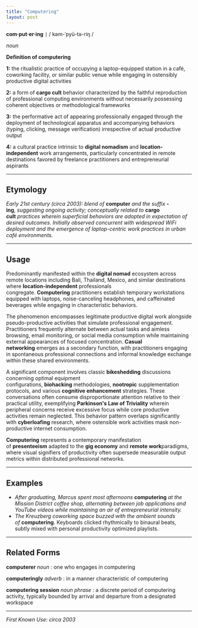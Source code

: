 ```yaml
---
title: "Computering"
layout: post
---
```


**com·put·er·ing** `|` / kəm-ˈpyü-tə-riŋ /

*noun*

**Definition of computering**

**1:** the ritualistic practice of occupying a laptop-equipped station in a café, coworking facility, or similar public venue while engaging in ostensibly productive digital activities

**2:** a form of **cargo cult** behavior characterized by the faithful reproduction of professional computing environments without necessarily possessing coherent objectives or methodological frameworks

**3:** the performative act of appearing professionally engaged through the deployment of technological apparatus and accompanying behaviors (typing, clicking, message verification) irrespective of actual productive output

**4:** a cultural practice intrinsic to **digital nomadism** and **location-independent** work arrangements, particularly concentrated in remote destinations favored by freelance practitioners and entrepreneurial aspirants

---

## Etymology

*Early 21st century (circa 2003): blend of* **computer** *and the suffix* **\-ing**, *suggesting ongoing activity; conceptually related to* **cargo cult** *practices wherein superficial behaviors are adopted in expectation of desired outcomes. Initially observed concurrent with widespread WiFi deployment and the emergence of laptop-centric work practices in urban café environments.*

---

## Usage

Predominantly manifested within the **digital nomad** ecosystem across remote locations including Bali, Thailand, Mexico, and similar destinations where **location-independent** professionals congregate. **Computering** practitioners establish temporary workstations equipped with laptops, noise-canceling headphones, and caffeinated beverages while engaging in characteristic behaviors.

The phenomenon encompasses legitimate productive digital work alongside pseudo-productive activities that simulate professional engagement. Practitioners frequently alternate between actual tasks and aimless browsing, email monitoring, or social media consumption while maintaining external appearances of focused concentration. **Casual networking** emerges as a secondary function, with practitioners engaging in spontaneous professional connections and informal knowledge exchange within these shared environments.

A significant component involves classic **bikeshedding** discussions concerning optimal equipment configurations, **biohacking** methodologies, **nootropic** supplementation protocols, and various **cognitive enhancement** strategies. These conversations often consume disproportionate attention relative to their practical utility, exemplifying **Parkinson's Law of Triviality** wherein peripheral concerns receive excessive focus while core productive activities remain neglected. This behavior pattern overlaps significantly with **cyberloafing** research, where ostensible work activities mask non-productive internet consumption.

**Computering** represents a contemporary manifestation of **presenteeism** adapted to the **gig economy** and **remote work**paradigms, where visual signifiers of productivity often supersede measurable output metrics within distributed professional networks.

---

## Examples

*   *After graduating, Marcus spent most afternoons* **computering** *at the Mission District coffee shop, alternating between job applications and YouTube videos while maintaining an air of entrepreneurial intensity.*
*   *The Kreuzberg coworking space buzzed with the ambient sounds of* **computering**. Keyboards clicked rhythmically to binaural beats, subtly mixed with personal productivity optimized playlists.

---

## Related Forms

**computerer** *noun* : one who engages in computering

**computeringly** *adverb* : in a manner characteristic of computering

**computering session** *noun phrase* : a discrete period of computering activity, typically bounded by arrival and departure from a designated workspace

---

*First Known Use: circa 2003*